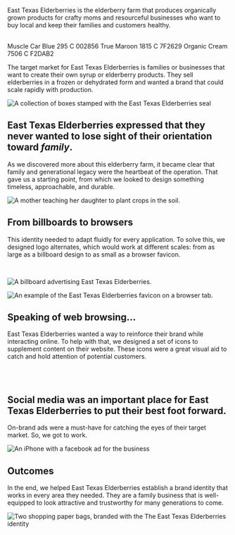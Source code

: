 East Texas Elderberries is the elderberry farm that produces organically grown products for crafty moms and resourceful businesses who want to buy local and keep their families and customers healthy.

<section class="bleed grid col-2 squeeze">
  <img src="/_assets/images/east-texas-elderberries/white-on-black.png" alt="">
  <img src="/_assets/images/east-texas-elderberries/black-on-white.png" alt="">
</section>

<section class="grid gap-1 col-4 squeeze">
  <Import from="/_/~/Color.html">
    <name>Muscle Car Blue</name>
    <pms>295 C</pms>
    <hex>002856</hex>
  </Import>
  <Import from="/_/~/Color.html">
    <name>True Maroon</name>
    <pms>1815 C</pms>
    <hex>7F2629</hex>
  </Import>
  <Import from="/_/~/Color.html">
    <name>Organic Cream</name>
    <pms>7506 C</pms>
    <hex>F2DAB2</hex>
  </Import>
</section>

The target market for East Texas Elderberries is families or businesses that want to create their own syrup or elderberry products. They sell elderberries in a frozen or dehydrated form and wanted a brand that could scale rapidly with production.

![A collection of boxes stamped with the East Texas Elderberries seal](/_assets/images/east-texas-elderberries/boxes.jpg)

## East Texas Elderberries expressed that they never wanted to lose sight of their orientation toward *family*.
As we discovered more about this elderberry farm, it became clear that family and generational legacy were the heartbeat of the operation. That gave us a starting point, from which we looked to design something timeless, approachable, and durable.

![A mother teaching her daughter to plant crops in the soil.](/_assets/images/east-texas-elderberries/family.jpg)

## From billboards to browsers
This identity needed to adapt fluidly for every application. To solve this, we designed logo alternates, which would work at different scales: from as large as a billboard design to as small as a browser favicon.

<p class="bleed">
  <img class="light" src="/_assets/images/east-texas-elderberries/scales-red.png" alt="">
  <img class="dark" src="/_assets/images/east-texas-elderberries/scales-white.png" alt="">
</p>

![A billboard advertising East Texas Elderberries.](/_assets/images/east-texas-elderberries/billboard.jpg)

![An example of the East Texas Elderberries favicon on a browser tab.](/_assets/images/east-texas-elderberries/web.png)

## Speaking of web browsing...
East Texas Elderberries wanted a way to reinforce their brand while interacting online. To help with that, we designed a set of icons to supplement content on their website. These icons were a great visual aid to catch and hold attention of potential customers.
<style>
  .carousel__item {
    max-width: 14rem;
  }
</style>
<section class="carousel-wrapper bleed light">
  <div class="carousel" data-dots="false" data-scrollTime="2000">
    <img class="carousel__item" src="/_assets/images/east-texas-elderberries/icon-example-1.png" alt="">
    <img class="carousel__item" src="/_assets/images/east-texas-elderberries/icon-example-2.png" alt="">
    <img class="carousel__item" src="/_assets/images/east-texas-elderberries/icon-example-3.png" alt="">
    <img class="carousel__item" src="/_assets/images/east-texas-elderberries/icon-example-4.png" alt="">
    <img class="carousel__item" src="/_assets/images/east-texas-elderberries/icon-example-5.png" alt="">
    <img class="carousel__item" src="/_assets/images/east-texas-elderberries/icon-example-6.png" alt="">
    <img class="carousel__item" src="/_assets/images/east-texas-elderberries/icon-example-7.png" alt="">
    <img class="carousel__item" src="/_assets/images/east-texas-elderberries/icon-example-8.png" alt="">
    <img class="carousel__item" src="/_assets/images/east-texas-elderberries/icon-example-9.png" alt="">
    <img class="carousel__item" src="/_assets/images/east-texas-elderberries/icon-example-10.png" alt="">
    <img class="carousel__item" src="/_assets/images/east-texas-elderberries/icon-example-11.png" alt="">
  </div>
  </section>
  <section class="carousel-wrapper bleed dark">
  <div class="carousel" data-dots="false" data-scrollTime="2000">
    <img class="carousel__item" src="/_assets/images/east-texas-elderberries/icon-example-1-white.png" alt="">
    <img class="carousel__item" src="/_assets/images/east-texas-elderberries/icon-example-2-white.png" alt="">
    <img class="carousel__item" src="/_assets/images/east-texas-elderberries/icon-example-3-white.png" alt="">
    <img class="carousel__item" src="/_assets/images/east-texas-elderberries/icon-example-4-white.png" alt="">
    <img class="carousel__item" src="/_assets/images/east-texas-elderberries/icon-example-5-white.png" alt="">
    <img class="carousel__item" src="/_assets/images/east-texas-elderberries/icon-example-6-white.png" alt="">
    <img class="carousel__item" src="/_assets/images/east-texas-elderberries/icon-example-7-white.png" alt="">
    <img class="carousel__item" src="/_assets/images/east-texas-elderberries/icon-example-8-white.png" alt="">
    <img class="carousel__item" src="/_assets/images/east-texas-elderberries/icon-example-9-white.png" alt="">
    <img class="carousel__item" src="/_assets/images/east-texas-elderberries/icon-example-10-white.png" alt="">
    <img class="carousel__item" src="/_assets/images/east-texas-elderberries/icon-example-11-white.png" alt="">
  </div>
</section>

## Social media was an important place for East Texas Elderberries to put their best foot forward.
On-brand ads were a must-have for catching the eyes of their target market. So, we got to work.

![An iPhone with a facebook ad for the business](/_assets/images/east-texas-elderberries/fb-ad.png)

## Outcomes
In the end, we helped East Texas Elderberries establish a brand identity that works in every area they needed. They are a family business that is well-equipped to look attractive and trustworthy for many generations to come.

![Two shopping paper bags, branded with the The East Texas Elderberries identity](/_assets/images/east-texas-elderberries/sack.jpg)